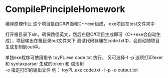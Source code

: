 # CompilePrincipleHomework
编译原理作业
这个项目是由C#界面和C++exe组成，
exe项目在test文件夹中

打开根目录下sln，确保路径英文，然后右键C#项目生成即可（C++exe会自动生成），项目输出在根目录out文件夹下
测试代码存储在code.txt中，会自动随项目生成复制到out中。

单独exe程序可使用指令 toyPL.exe code.txt 执行。
另可选择-l -p 选项打印lexer 和 syntaxparser 生成的token 和 语法树  
-o 指定打印的输出文件
例：
toyPL.exe code.txt -l -p -o output.txt
 
